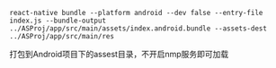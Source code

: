 ```shell script
react-native bundle --platform android --dev false --entry-file index.js --bundle-output ../ASProj/app/src/main/assets/index.android.bundle --assets-dest ../ASProj/app/src/main/res
```
打包到Android项目下的assest目录，不开启nmp服务即可加载
